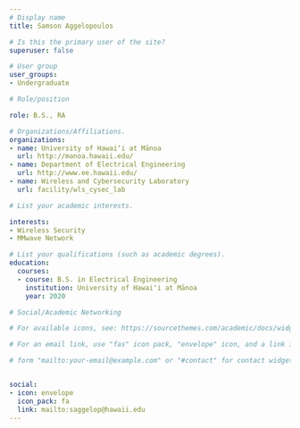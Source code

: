 ```yaml
---
# Display name
title: Samson Aggelopoulos

# Is this the primary user of the site?
superuser: false

# User group
user_groups:
- Undergraduate

# Role/position

role: B.S., RA

# Organizations/Affiliations.
organizations:
- name: University of Hawaiʻi at Mānoa
  url: http://manoa.hawaii.edu/
- name: Department of Electrical Engineering
  url: http://www.ee.hawaii.edu/
- name: Wireless and Cybersecurity Laboratory
  url: facility/wls_cysec_lab

# List your academic interests.

interests:
- Wireless Security
- MMwave Network

# List your qualifications (such as academic degrees).
education:
  courses:
  - course: B.S. in Electrical Engineering
    institution: University of Hawaiʻi at Mānoa
    year: 2020

# Social/Academic Networking

# For available icons, see: https://sourcethemes.com/academic/docs/widgets/#icons

# For an email link, use "fas" icon pack, "envelope" icon, and a link in the

# form "mailto:your-email@example.com" or "#contact" for contact widget.


social:
- icon: envelope
  icon_pack: fa
  link: mailto:saggelop@hawaii.edu
---
```


